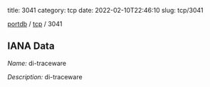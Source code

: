 title: 3041
category: tcp
date: 2022-02-10T22:46:10
slug: tcp/3041

[portdb](/) / [tcp](/category/tcp.html) / 3041


## IANA Data

_Name:_ di-traceware

_Description:_ di-traceware

